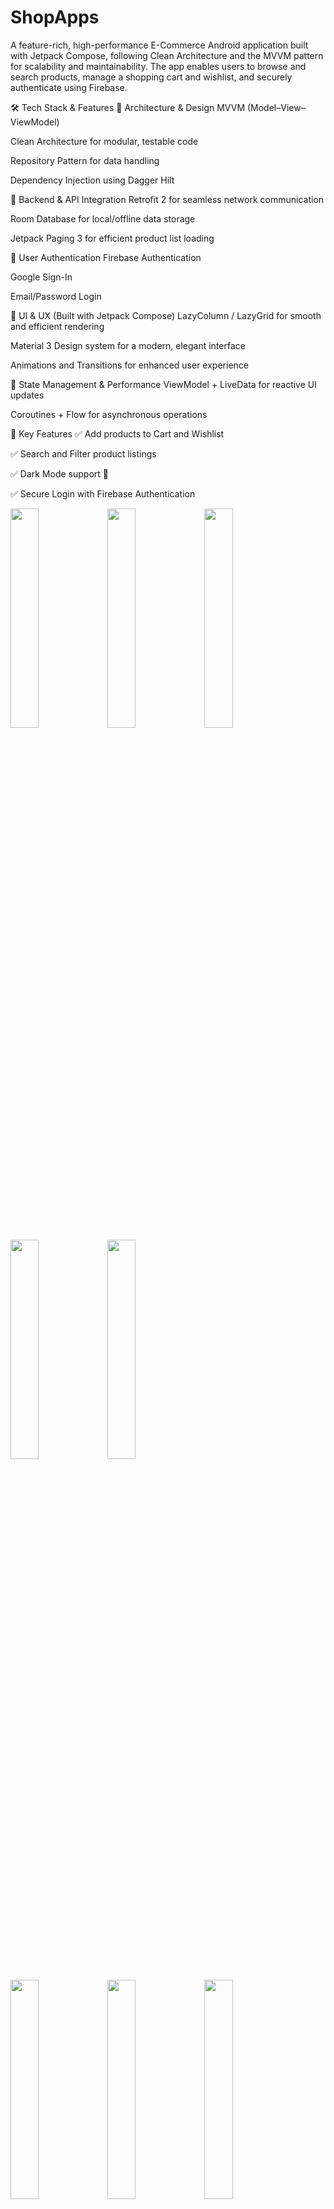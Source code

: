 # ShopApps
A feature-rich, high-performance E-Commerce Android application built with Jetpack Compose, following Clean Architecture and the MVVM pattern for scalability and maintainability. The app enables users to browse and search products, manage a shopping cart and wishlist, and securely authenticate using Firebase.

🛠 Tech Stack & Features
🔹 Architecture & Design
MVVM (Model–View–ViewModel)

Clean Architecture for modular, testable code

Repository Pattern for data handling

Dependency Injection using Dagger Hilt

🔹 Backend & API Integration
Retrofit 2 for seamless network communication

Room Database for local/offline data storage

Jetpack Paging 3 for efficient product list loading

🔹 User Authentication
Firebase Authentication

Google Sign-In

Email/Password Login

🔹 UI & UX (Built with Jetpack Compose)
LazyColumn / LazyGrid for smooth and efficient rendering

Material 3 Design system for a modern, elegant interface

Animations and Transitions for enhanced user experience

🔹 State Management & Performance
ViewModel + LiveData for reactive UI updates

Coroutines + Flow for asynchronous operations

🎯 Key Features
✅ Add products to Cart and Wishlist

✅ Search and Filter product listings

✅ Dark Mode support 🌙

✅ Secure Login with Firebase Authentication
<p>



  <img src="https://github.com/user-attachments/assets/32be925d-50c2-4fbb-a157-b08e74899d80" width="30%" />
  <img src="https://github.com/user-attachments/assets/a06399f9-f14b-4321-8cbf-063d032d4873" width="30%" />
  <img src="https://github.com/user-attachments/assets/849c2a7c-d6a7-4091-a0a0-271f33f9a12d" width="30%" />
  <img src="https://github.com/user-attachments/assets/a8a031ed-3a0a-40ea-9668-b10d93d3b560" width="30%" />
  <img src="https://github.com/user-attachments/assets/b23abb1c-c641-4db0-8ac6-33078a39f421" width="30%" />
</p>
<p>

  <img src="https://github.com/user-attachments/assets/537587c0-20d5-4ca1-9e2d-6eeb3cce5b73" width="30%" />
  <img src="https://github.com/user-attachments/assets/39bfc767-833c-4e31-bb77-8442181c43f4" width="30%" />
  <img src="https://github.com/user-attachments/assets/e2f28f4c-db15-4351-95da-91f389a0971e" width="30%" />
  <img src="https://github.com/user-attachments/assets/a3961f35-ec8f-48e0-b0e7-e1d623510321" width="30%" />
</p>


